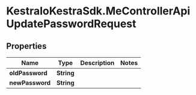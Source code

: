 # KestraIoKestraSdk.MeControllerApiUpdatePasswordRequest

## Properties

Name | Type | Description | Notes
------------ | ------------- | ------------- | -------------
**oldPassword** | **String** |  | 
**newPassword** | **String** |  | 



